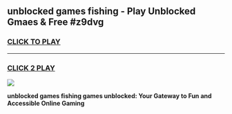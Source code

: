
## unblocked games fishing - Play Unblocked Gmaes & Free #z9dvg
<h3>
<a href="https://premium.freeplayer.one?title=unblocked_games_fishing&ref=01M">CLICK TO PLAY</a></h3>
<hr>

<h3>
<a href="https://premium.freeplayer.one?title=unblocked_games_fishing&ref=01M">CLICK 2 PLAY</a>
  
</h3>

<a href="https://premium.freeplayer.one?title=unblocked_games_fishing&ref=01M"><img src="https://clearcache.store/games.png"></a>


**unblocked games fishing games unblocked: Your Gateway to Fun and Accessible Online Gaming**

